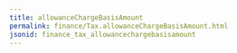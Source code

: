 ```yaml
---
title: allowanceChargeBasisAmount
permalink: finance/Tax.allowanceChargeBasisAmount.html
jsonid: finance_tax_allowancechargebasisamount
---
```

